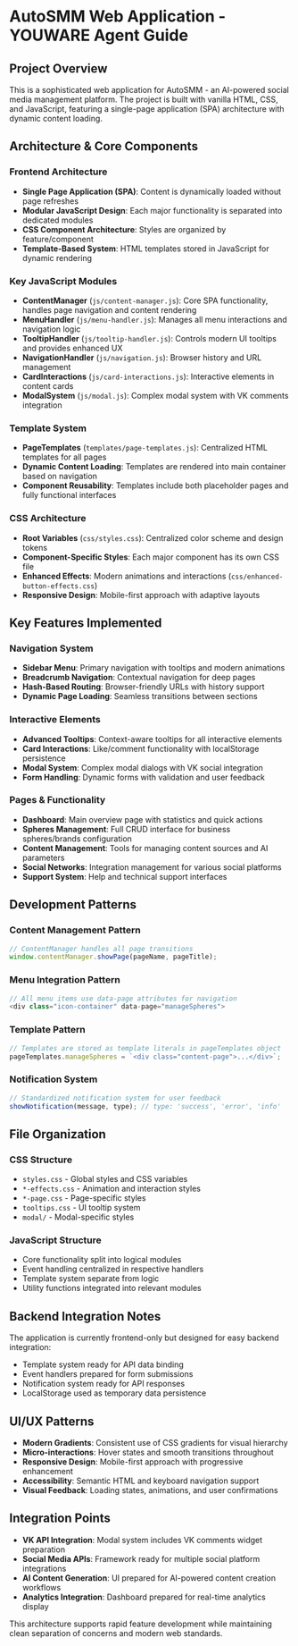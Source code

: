 # AutoSMM Web Application - YOUWARE Agent Guide

## Project Overview
This is a sophisticated web application for AutoSMM - an AI-powered social media management platform. The project is built with vanilla HTML, CSS, and JavaScript, featuring a single-page application (SPA) architecture with dynamic content loading.

## Architecture & Core Components

### Frontend Architecture
- **Single Page Application (SPA)**: Content is dynamically loaded without page refreshes
- **Modular JavaScript Design**: Each major functionality is separated into dedicated modules
- **CSS Component Architecture**: Styles are organized by feature/component
- **Template-Based System**: HTML templates stored in JavaScript for dynamic rendering

### Key JavaScript Modules
- **ContentManager** (`js/content-manager.js`): Core SPA functionality, handles page navigation and content rendering
- **MenuHandler** (`js/menu-handler.js`): Manages all menu interactions and navigation logic
- **TooltipHandler** (`js/tooltip-handler.js`): Controls modern UI tooltips and provides enhanced UX
- **NavigationHandler** (`js/navigation.js`): Browser history and URL management
- **CardInteractions** (`js/card-interactions.js`): Interactive elements in content cards
- **ModalSystem** (`js/modal.js`): Complex modal system with VK comments integration

### Template System
- **PageTemplates** (`templates/page-templates.js`): Centralized HTML templates for all pages
- **Dynamic Content Loading**: Templates are rendered into main container based on navigation
- **Component Reusability**: Templates include both placeholder pages and fully functional interfaces

### CSS Architecture
- **Root Variables** (`css/styles.css`): Centralized color scheme and design tokens
- **Component-Specific Styles**: Each major component has its own CSS file
- **Enhanced Effects**: Modern animations and interactions (`css/enhanced-button-effects.css`)
- **Responsive Design**: Mobile-first approach with adaptive layouts

## Key Features Implemented

### Navigation System
- **Sidebar Menu**: Primary navigation with tooltips and modern animations
- **Breadcrumb Navigation**: Contextual navigation for deep pages
- **Hash-Based Routing**: Browser-friendly URLs with history support
- **Dynamic Page Loading**: Seamless transitions between sections

### Interactive Elements
- **Advanced Tooltips**: Context-aware tooltips for all interactive elements
- **Card Interactions**: Like/comment functionality with localStorage persistence
- **Modal System**: Complex modal dialogs with VK social integration
- **Form Handling**: Dynamic forms with validation and user feedback

### Pages & Functionality
- **Dashboard**: Main overview page with statistics and quick actions
- **Spheres Management**: Full CRUD interface for business spheres/brands configuration
- **Content Management**: Tools for managing content sources and AI parameters
- **Social Networks**: Integration management for various social platforms
- **Support System**: Help and technical support interfaces

## Development Patterns

### Content Management Pattern
```javascript
// ContentManager handles all page transitions
window.contentManager.showPage(pageName, pageTitle);
```

### Menu Integration Pattern
```javascript
// All menu items use data-page attributes for navigation
<div class="icon-container" data-page="manageSpheres">
```

### Template Pattern
```javascript
// Templates are stored as template literals in pageTemplates object
pageTemplates.manageSpheres = `<div class="content-page">...</div>`;
```

### Notification System
```javascript
// Standardized notification system for user feedback
showNotification(message, type); // type: 'success', 'error', 'info'
```

## File Organization

### CSS Structure
- `styles.css` - Global styles and CSS variables
- `*-effects.css` - Animation and interaction styles
- `*-page.css` - Page-specific styles
- `tooltips.css` - UI tooltip system
- `modal/` - Modal-specific styles

### JavaScript Structure
- Core functionality split into logical modules
- Event handling centralized in respective handlers
- Template system separate from logic
- Utility functions integrated into relevant modules

## Backend Integration Notes
The application is currently frontend-only but designed for easy backend integration:
- Template system ready for API data binding
- Event handlers prepared for form submissions
- Notification system ready for API responses
- LocalStorage used as temporary data persistence

## UI/UX Patterns
- **Modern Gradients**: Consistent use of CSS gradients for visual hierarchy
- **Micro-interactions**: Hover states and smooth transitions throughout
- **Responsive Design**: Mobile-first approach with progressive enhancement
- **Accessibility**: Semantic HTML and keyboard navigation support
- **Visual Feedback**: Loading states, animations, and user confirmations

## Integration Points
- **VK API Integration**: Modal system includes VK comments widget preparation
- **Social Media APIs**: Framework ready for multiple social platform integrations
- **AI Content Generation**: UI prepared for AI-powered content creation workflows
- **Analytics Integration**: Dashboard prepared for real-time analytics display

This architecture supports rapid feature development while maintaining clean separation of concerns and modern web standards.
